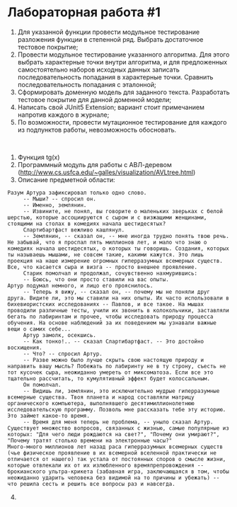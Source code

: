 # Лабораторная работа #1
1. Для указанной функции провести модульное тестирование разложения функции в степенной ряд. Выбрать достаточное тестовое покрытие;
2. Провести модульное тестирование указанного алгоритма. Для этого выбрать характерные точки внутри алгоритма, и для предложенных самостоятельно наборов исходных данных записать последовательность попадания в характерные точки. Сравнить последовательность попадания с эталонной;
3. Сформировать доменную модель для заданного текста.  Разработать тестовое покрытие для данной доменной модели;  
4. Написать свой JUnit5 Extension; вариант стоит примечанием напротив каждого в журнале; 
5. По возможности, провести мутационное тестирование для каждого из подпунктов работы, невозможность обосновать.  

<br>

1. Функция tg(x)
2. Программный модуль для работы с АВЛ-деревом (http://www.cs.usfca.edu/~galles/visualization/AVLtree.html)
3. Описание предметной области:
```
Разум Артура зафиксировал только одно слово.  
     -- Мыши? -- спросил он.  
     -- Именно, землянин.  
     -- Извините, не понял, вы говорите о маленьких зверьках с белой шерстью, которые ассоциируются с сыром и с визжащими женщинами, стоящими на столах в комедиях начала шестидесятых?  
     Слартибартфаст вежливо кашлянул.  
     -- Землянин, -- сказал он, -- мне иногда трудно понять твою речь. Не забывай, что я проспал пять миллионов лет, и мало что знаю о комедиях начала шестидесятых, о которых ты говоришь. Создания, которых ты называешь мышами, не совсем такие, какими кажутся. Это лишь проекция на наше измерение огромных гиперразумных всемерных существ. Все, что касается сыра и визга -- просто внешнее проявление.  
     Старик помолчал и продолжал, сочувственно нахмурившись:  
     -- Боюсь, что они просто ставили на вас опыты.  
Артур подумал немного, и лицо его прояснилось.  
     -- Теперь я вижу, -- сказал он, -- почему мы не поняли друг друга. Видите ли, это мы ставили на них опыты. Их часто использовали в бихевиористских исследованиях -- Павлов, и все такое. На мышах проводили различные тесты, учили их звонить в колокольчики, заставляли бегать по лабиринтам и прочее, чтобы исследовать природу процесса обучения. На основе наблюдений за их поведением мы узнавали важные вещи о самих себе...  
     Артур замолк, осекшись.  
     -- Как тонко!.. -- сказал Слартибартфаст. -- Это достойно восхищения.  
     -- Что? -- спросил Артур.  
     -- Разве можно было лучше скрыть свою настоящую природу и направить вашу мысль? Побежать по лабиринту не в ту строну, съесть не тот кусочек сыра, неожиданно умереть от миксоматоза. Если все это тщательно рассчитать, то кумулятивный эффект будет колоссальным.  
     Он помолчал.  
     -- Видишь ли, землянин, это исключительно мудрые гиперразумные всемерные существа. Твоя планета и народ составляли матрицу органического компьютера, выполнявшего десятимиллионолетнюю исследовательскую программу. Позволь мне рассказать тебе эту историю. Это займет какое-то время.  
     -- Время для меня теперь не проблема, -- уныло сказал Артур.  
Существует множество вопросов, связанных с жизнью, самые популярные из которых: "Для чего люди рождаются на свет?", "Почему они умирают?", "Почему тратят столько времени на электронные часы?"  
Много-много миллионов лет назад раса гиперразумных всемерных существ (чье физическое проявление в их всемерной вселенной практически не отличается от нашего) так устала от постоянных споров о смысле жизни, которые отвлекали их от их излюбленного времяпрепровождения -- брокианского ультра-крикета (забавная игра, заключающаяся в том, чтобы неожиданно ударить человека без видимой на то причины и убежать) -- что решила сесть и решить все вопросы раз и навсегда.
```
4. 